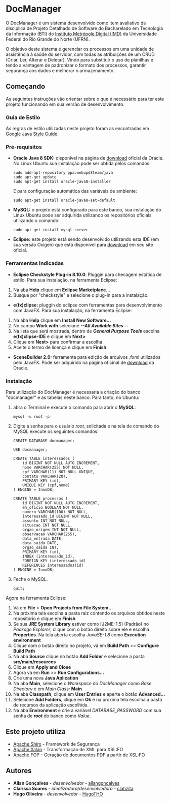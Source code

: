 # DocManager
O DocManager é um sistema desenvolvido como item avaliativo da disciplica de Projeto Detalhado de Software do Bacharelado em Tecnologia da Informação (BTI) do [Instituto Metrópole Digital (IMD)](https://portal.imd.ufrn.br/) da Universidade Federal do Rio Grande do Norte (UFRN).

O objetivo deste sistema é gerenciar os processos em uma unidade de assistência à saúde do servidor, com todas as atribuições de um CRUD (Criar, Ler, Alterar e Deletar). Vindo para substituir o uso de planilhas e tendo a vantagem de padronizar o formato dos processos, garantir segurança aos dados e melhorar o armazenamento.


## Começando
As seguintes instruções vão orientar sobre o que é necessário para ter este projeto funcionando em sua versão de desenvolvimento.

### Guia de Estilo
As regras de estilo utilizadas neste projeto foram as encontradas em [Google Java Style Guide](https://google.github.io/styleguide/javaguide.html).

### Pré-requisitos

* **Oracle Java 8 SDK:** disponível na página de [download](http://www.oracle.com/technetwork/pt/java/javase/downloads/index.html) oficial da Oracle.
No Linux Ubuntu sua instalação pode ser obtida pelos comandos:
	```
	sudo add-apt-repository ppa:webupd8team/java
	sudo apt-get update
	sudo apt-get install oracle-java8-installer
	```
	E para configuração automática das variáveis de ambiente:
	```
	sudo apt-get install oracle-java8-set-default
	```
* **MySQL:** o projeto está configurado para este banco, sua instalação do Linux Ubuntu pode ser adquirida utilizando os repositórios oficiais utilizando o comando:
	```
	sudo apt-get install mysql-server
	```
* **Eclipse:** este projeto está sendo desenvolvido utilizando esta IDE (em sua versão Oxigen) que está disponível para [download](https://www.eclipse.org/downloads/)  em seu site oficial.

### Ferramentas Indicadas

* **Eclipse Checkstyle Plug-in 8.10.0**: Pluggin para checagem estática de estilo.
	Para sua instalação, na ferramenta Eclipse: 
1. Na aba **Help** clique em **Eclipse Marketplace...**
2. Busque por "checkstyle" e selecione o plug-in para a instalação.

* **e(fx)clipse:** pluggin do eclipse com ferramentas para desenvolvimento com JavaFX.
	Para sua instalação, na ferramenta Eclipse: 
1. Na aba **Help** clique em **Install New Software...**
2. No campo **Work with** selecione ***--All Available Sites --***
3. Na lista que será mostrada, dentro de ***General Purpose Tools*** escolha **e(fx)clipse-IDE** e clique em **Next>**
4. Clique em **Nest>** para confirmar a escolha
5. Aceite o termo de licença e clique em **Finish**.
	
* **SceneBuilder 2.0:** ferramenta para edição de arquivos .fxml utilizados pelo JavaFX.
	Pode ser adquirido na página oficinal de [download](www.oracle.com/technetwork/java/javafxscenebuilder-1x-archive-2199384.html) da Oracle.

### Instalação
Para utilização do DocManager é necessaria a criação do banco "docmanager" e as tabelas neste banco. Para tanto, no Ubuntu:
1. abra o Terminal e execute o comando para abrir o **MySQL**:
	```
	mysql -u root -p
	```
2. Digite a senha para o usuário *root*, solicitada e na tela de comando do MySQL execute os seguintes comandos:

	```
	CREATE DATABASE docmanager;
	```
	```
	USE docmanager;
	```
	```
	CREATE TABLE interessados (
		id BIGINT NOT NULL AUTO_INCREMENT,
		nome VARCHAR(255) NOT NULL,
		cpf VARCHAR(11) NOT NULL UNIQUE,
		contato VARCHAR(20),
		PRIMARY KEY (id),
		UNIQUE KEY (cpf,nome)
	) ENGINE = InnoDB;
	```
	```
	CREATE TABLE processos (
		id BIGINT NOT NULL AUTO_INCREMENT,
		eh_oficio BOOLEAN NOT NULL,
		numero VARCHAR(100) NOT NULL,
		interessado_id BIGINT NOT NULL,
		assunto INT NOT NULL,
		situacao INT NOT NULL,
		orgao_origem INT NOT NULL,
		observacao VARCHAR(255),
		data_entrada DATE,
		data_saida DATE,
		orgao_saida INT,
		PRIMARY KEY (id),
		INDEX (interessado_id),
		FOREIGN KEY (interessado_id)
		REFERENCES interessados(id)
	) ENGINE = InnoDB;
	```
3. Feche o MySQL.
	```
	quit;
	```

Agora na ferramenta Eclipse:

1. Vá em **File** > **Open Projects from File System...**
2. Na próxima tela escolha a pasta raiz contendo os arquivos obtidos neste repositório e clique em **Finish**
3. Se sua **JRE System Library** estiver como [J2ME-1.5] (Padrão) no *Package Explorer*, clique com o botão direito sobre ele e escolha **Properties**. Na tela aberta escolha *JavaSE-1.8* como **Execution environment**
4. Clique com o botão direito no projeto, vá em **Build Path** >> **Configure Build Path**
5. Na aba **Source** clique no botão **Add Folder** e selecione a pasta **src/main/resources**
6. Clique em **Apply and Close**
7. Agora vá em **Run** >> **Run Configurations...**
8.  Crie uma nova **Java Aplication**
9. Na aba **Main**, selecione o *Workspace* do *DocManager* como *Base Directory* e em *Main Class:* **Main**
10. Na aba **Classpath**, clique em **User Entries** e aperte o botão **Advanced...**
11. Selecione **Add Folders**, clique em **Ok** e na proxima tela escolha a pasta de recursos da aplicação escolhida.
12. Na aba **Environment** e crie a variável *DATABASE_PASSWORD* com sua senha de ***root*** do banco como *Value*.

## Este projeto utiliza

* [Apache Shiro](https://shiro.apache.org/) - Framework de Segurança
* [Apache Xalan](https://xalan.apache.org/) - Transformação de XML para XSL:FO
* [Apache FOP](https://xmlgraphics.apache.org/fop/) - Geração de documentos PDF a partir de XSL:FO

## Autores

* **Allan Gonçalves** - *desenvolvedor* - [allangoncalves](https://github.com/allangoncalves)
* **Clarissa Soares** - *idealizadora/desenvolvedora* - [clahzita](https://github.com/clahzita)
* **Hugo Oliveira** - *desenvolvedor* - [HugoTHO](https://github.com/HugoTHO)
